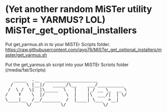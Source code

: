 # (Yet another random MiSTer utility script = YARMUS? LOL) MiSTer_get_optional_installers

Put get_yarmus.sh in to your MiSTEr Scripts folder.
https://raw.githubusercontent.com/jayp76/MiSTer_get_optional_installers/master/get_yarmus.sh

Put the get_yarmus.sh script into your MiSTEr Scriots folder (/media/fat/Scripts)

<pre>
   _____  .__  ____________________           
  /     \ |__|/   _____/\__    ___/__________ 
 /  \ /  \|  |\_____  \   |    |_/ __ \_  __ \
/    Y    \  |/        \  |    |\  ___/|  | \/
\____|__  /__/_______  /  |____| \___  >__|   
        \/           \/              \/       
</pre>
